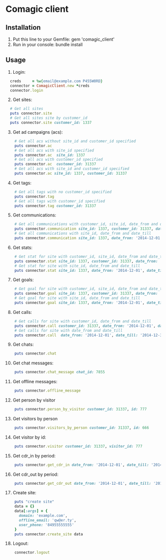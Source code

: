 # Comagic client

## Installation
1. Put this line to your Gemfile:
          gem 'comagic_client'
2. Run in your console:
          bundle install
## Usage

1) Login:

```ruby
  creds     = %w{email@example.com P455W0RD}
  connector = ComagicClient.new *creds
  connector.login
```

2) Get sites:

```ruby
  # Get all sites
  puts connector.site
  # Get all sites site by customer_id
  puts connector.site customer_id: 1337
```

3) Get ad campaigns (acs):

```ruby
    # Get all acs without site_id and customer_id specified
    puts connector.ac
    # Get all acs with site_id specified
    puts connector.ac  site_id: 1337
    # Get all acs with customer_id specified
    puts connector.ac  customer_id: 31337
    # Get all acs with site_id and customer_id specified
    puts connector.ac site_id: 1337, customer_id: 31337
```

4) Get tags:

```ruby
    # Get all tags with no customer_id specified
    puts connector.tag
    # Get all tags with customer_id specified
    puts connector.tag customer_id: 31337
```

5) Get communications:

```ruby
    # Get all communications with customer_id, site_id, date_from and date_till
    puts connector.communication site_id: 1337, customer_id: 31337, date_from: '2014-12-01', date_till: '2014-12-31'
    # Get all communications with site_id, date_from and date_till
    puts connector.communication site_id: 1337, date_from: '2014-12-01', date_till: '2014-12-31'
```

6) Get stats:

```ruby
    # Get stat for site with customer_id, site_id, date_from and date_till
    puts connector.stat site_id: 1337, customer_id: 31337, date_from: '2014-12-01', date_till: '2014-12-31'
    # Get stat for site with site_id, date_from and date_till
    puts connector.stat site_id: 1337, date_from: '2014-12-01', date_till: '2014-12-31'
```

7) Get goals:

```ruby
    # Get goal for site with customer_id, site_id, date_from and date_till
    puts connector.goal site_id: 1337, customer_id: 31337, date_from: '2014-12-01', date_till: '2014-12-31'
    # Get goal for site with site_id, date_from and date_till
    puts connector.goal site_id: 1337, date_from: '2014-12-01', date_till: '2014-12-31'
```

8) Get calls:

```ruby
    # Get calls for site with customer_id, date_from and date_till
    puts connector.call customer_id: 31337, date_from: '2014-12-01', date_till: '2014-12-31'
    # Get calls for site with date_from and date_till
    puts connector.call  date_from: '2014-12-01', date_till: '2014-12-31'
```

9) Get chats:

```ruby
    puts connector.chat
```

10) Get chat messages:

```ruby
    puts connector.chat_message chat_id: 7855
```

11) Get offline messages:

```ruby
    puts connector.offline_message
```

12) Get person by visitor

```ruby
    puts connector.person_by_visitor customer_id: 31337, id: 777
```

13) Get visitors by person

```ruby
    puts connector.visitors_by_person customer_id: 31337, id: 666
```

14) Get visitor by id:

```ruby
    puts connector.visitor customer_id: 31337, visitor_id: 777
```

15) Get cdr_in by period:

```ruby
    puts connector.get_cdr_in date_from: '2014-12-01', date_till: '2014-12-31'
```

16) Get cdr_out by period:

```ruby
    puts connector.get_cdr_out date_from: '2014-12-01', date_till: '2014-12-31'
```

17) Create site:

```ruby
    puts "create site"
    data = {}
    data[:args] = { 
      domain: 'example.com',
      offline_email: 'qw@er.ty', 
      user_phone: '84955555555'
    }
    puts connector.create_site data
```

18) Logout:

```ruby
    connector.logout
```
